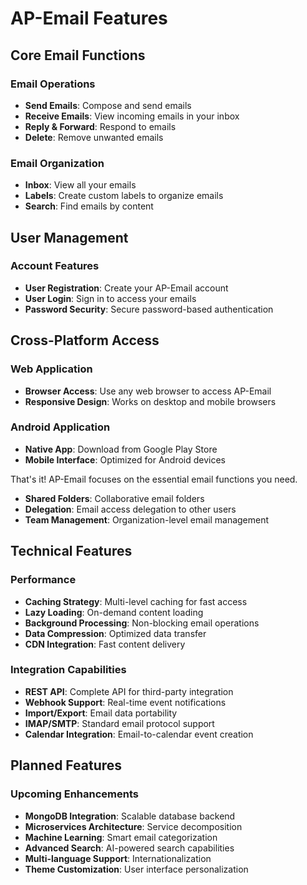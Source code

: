 # AP-Email Features

## Core Email Functions

### Email Operations
- **Send Emails**: Compose and send emails
- **Receive Emails**: View incoming emails in your inbox
- **Reply & Forward**: Respond to emails
- **Delete**: Remove unwanted emails

### Email Organization
- **Inbox**: View all your emails
- **Labels**: Create custom labels to organize emails
- **Search**: Find emails by content

## User Management

### Account Features
- **User Registration**: Create your AP-Email account
- **User Login**: Sign in to access your emails
- **Password Security**: Secure password-based authentication

## Cross-Platform Access

### Web Application
- **Browser Access**: Use any web browser to access AP-Email
- **Responsive Design**: Works on desktop and mobile browsers

### Android Application
- **Native App**: Download from Google Play Store
- **Mobile Interface**: Optimized for Android devices

That's it! AP-Email focuses on the essential email functions you need.
- **Shared Folders**: Collaborative email folders
- **Delegation**: Email access delegation to other users
- **Team Management**: Organization-level email management

## Technical Features

### Performance
- **Caching Strategy**: Multi-level caching for fast access
- **Lazy Loading**: On-demand content loading
- **Background Processing**: Non-blocking email operations
- **Data Compression**: Optimized data transfer
- **CDN Integration**: Fast content delivery

### Integration Capabilities
- **REST API**: Complete API for third-party integration
- **Webhook Support**: Real-time event notifications
- **Import/Export**: Email data portability
- **IMAP/SMTP**: Standard email protocol support
- **Calendar Integration**: Email-to-calendar event creation

## Planned Features

### Upcoming Enhancements
- **MongoDB Integration**: Scalable database backend
- **Microservices Architecture**: Service decomposition
- **Machine Learning**: Smart email categorization
- **Advanced Search**: AI-powered search capabilities
- **Multi-language Support**: Internationalization
- **Theme Customization**: User interface personalization
